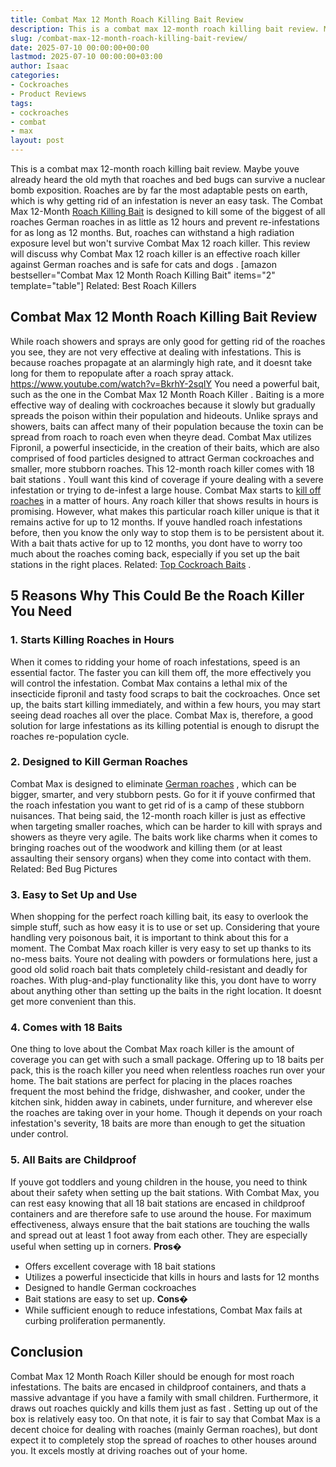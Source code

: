 ```yaml
---
title: Combat Max 12 Month Roach Killing Bait Review
description: This is a combat max 12-month roach killing bait review. Maybe youve already heard the old myth that roaches and bed bugs can survive a nuclear bomb exposition.
slug: /combat-max-12-month-roach-killing-bait-review/
date: 2025-07-10 00:00:00+00:00
lastmod: 2025-07-10 00:00:00+03:00
author: Isaac
categories:
- Cockroaches
- Product Reviews
tags:
- cockroaches
- combat
- max
layout: post
---
```

This is a combat max 12-month roach killing bait review. Maybe youve already heard the old myth that roaches and bed bugs can survive a nuclear bomb exposition. Roaches are by far the most adaptable pests on earth, which is why getting rid of an infestation is never an easy task.
The Combat Max 12-Month
[Roach Killing Bait](https://entomology.ca.uky.edu/ef614)
is designed to kill some of the biggest of all roaches  German roaches in as little as 12 hours and prevent re-infestations for as long as 12 months.
But, roaches can withstand a high radiation exposure level but won't survive Combat Max 12 roach killer. This review will discuss why Combat Max 12 roach killer is an effective roach killer against German roaches and is
safe for cats and dogs
.
[amazon bestseller="Combat Max 12 Month Roach Killing Bait" items="2" template="table"]
Related:
Best Roach Killers
## Combat Max 12 Month Roach Killing Bait Review
While roach showers and sprays are only good for getting rid of the roaches you see, they are not very effective at dealing with infestations. This is because
roaches propagate at an alarmingly high rate, and it doesnt take long for them to repopulate after a roach spray
attack.
https://www.youtube.com/watch?v=BkrhY-2sqIY
You need a powerful bait, such as the one in the Combat Max 12 Month
Roach Killer
. Baiting is a more effective way of dealing with cockroaches because it slowly but gradually spreads the poison within their population and hideouts.
Unlike sprays and showers, baits can affect many of their population because the toxin can be spread from roach to roach even when theyre dead.
Combat Max utilizes Fipronil, a powerful insecticide, in the creation of their baits, which are also comprised of food particles designed to attract German cockroaches and smaller, more stubborn roaches.
This 12-month roach killer comes with 18
bait stations
. Youll want this kind of coverage if youre dealing with a severe infestation or trying to de-infest a large house.
Combat Max starts to
[kill off roaches](https://pestpolicy.com/how-to-get-rid-of-cockroaches/)
in a matter of hours. Any roach killer that shows results in hours is promising. However, what makes this particular roach killer unique is that it remains active for up to 12 months.
If youve handled
roach infestations
before, then you know the only way to stop them is to be persistent about it. With a bait thats active for up to 12 months, you dont have to worry too much about the roaches coming back, especially if you set up the bait stations in the right places.
Related:
[Top Cockroach Baits](https://pestpolicy.com/best-roach-bait/)
.
## 5 Reasons Why This Could Be the Roach Killer You Need
### 1. Starts Killing Roaches in Hours
When it comes to ridding your home of roach infestations, speed is an essential factor. The faster you can kill them off, the more effectively you will control the infestation.
Combat Max contains a lethal mix of the insecticide fipronil and tasty food scraps to bait the cockroaches. Once set up, the baits start killing immediately, and within a few hours, you may start seeing dead roaches all over the place.
Combat Max is, therefore, a good solution for large infestations as its killing potential is enough to disrupt the roaches re-population cycle.
### 2. Designed to Kill German Roaches
Combat Max is designed to eliminate
[German roaches](https://pestpolicy.com/how-to-find-a-roach-nest/)
, which can be bigger, smarter, and very stubborn pests. Go for it if youve confirmed that the roach infestation you want to get rid of is a camp of these stubborn nuisances.
That being said, the 12-month roach killer is just as effective when targeting smaller roaches, which can be harder to kill with sprays and showers as theyre very agile.
The baits work like charms when it comes to bringing roaches out of the woodwork and killing them (or at least assaulting their sensory organs) when they come into contact with them.
Related:
Bed Bug Pictures
### 3. Easy to Set Up and Use
When shopping for the perfect roach killing bait, its easy to overlook the simple stuff, such as how easy it is to use or set up. Considering that youre handling very poisonous bait, it is important to think about this for a moment.
The Combat Max roach killer is very easy to set up thanks to its no-mess baits. Youre not dealing with powders or formulations here, just a good old solid roach bait thats completely child-resistant and deadly for roaches.
With plug-and-play functionality like this, you dont have to worry about anything other than setting up the baits in the right location. It doesnt get more convenient than this.
### 4. Comes with 18 Baits
One thing to love about the Combat Max roach killer is the amount of coverage you can get with such a small package. Offering up to 18 baits per pack, this is the roach
killer you need when
relentless roaches run over your home.
The bait stations are perfect for placing in the places roaches frequent the most  behind the fridge, dishwasher, and cooker, under the kitchen sink, hidden away in cabinets, under furniture, and wherever else the roaches are taking over in your home.
Though it depends on your roach infestation's severity, 18 baits are more than enough to get the situation under control.
### 5. All Baits are Childproof
If youve got toddlers and young children in the house, you need to think about their safety when setting up the bait stations. With Combat Max, you can rest easy knowing that all 18 bait stations are encased in childproof containers and are therefore safe to use around the house.
For maximum effectiveness, always ensure that the bait stations are touching the walls and spread out at least 1 foot away from each other. They are especially useful when setting up in corners.
**Pros�**
- Offers excellent coverage with 18 bait stations
- Utilizes a powerful insecticide that kills in hours and lasts for 12 months
- Designed to handle German cockroaches
- Bait stations are easy to set up.
**Cons�**
- While sufficient enough to reduce infestations, Combat Max fails at curbing proliferation permanently.
## Conclusion
Combat Max 12 Month Roach Killer should be enough for most roach infestations. The baits are encased in childproof containers, and thats a massive advantage if you have a family with small children.
Furthermore, it draws out roaches quickly and
kills them just as fast
. Setting up out of the box is relatively easy too.
On that note, it is fair to say that Combat Max is a decent choice for dealing with roaches (mainly German roaches), but dont expect it to completely stop the spread of roaches to other houses around you. It excels mostly at driving roaches out of your home.